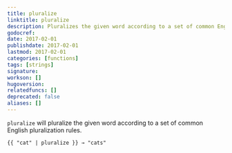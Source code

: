 ```yaml
---
title: pluralize
linktitle: pluralize
description: Pluralizes the given word according to a set of common English pluralization rules
godocref:
date: 2017-02-01
publishdate: 2017-02-01
lastmod: 2017-02-01
categories: [functions]
tags: [strings]
signature:
workson: []
hugoversion:
relatedfuncs: []
deprecated: false
aliases: []
---
```


`pluralize` will pluralize the given word according to a set of common English pluralization rules.

```
{{ "cat" | pluralize }} → "cats"
```

